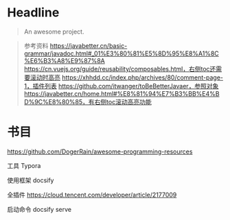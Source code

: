 # Headline

> An awesome project.

> 参考资料
> https://javabetter.cn/basic-grammar/javadoc.html#_01%E3%80%81%E5%8D%95%E8%A1%8C%E6%B3%A8%E9%87%8A
> https://cn.vuejs.org/guide/reusability/composables.html，右侧toc还需要滚动时高亮
> https://xhhdd.cc/index.php/archives/80/comment-page-1，插件列表
> https://github.com/itwanger/toBeBetterJavaer，参照对象
> https://javabetter.cn/home.html#%E8%81%94%E7%B3%BB%E4%BD%9C%E8%80%85，有右侧toc滚动高亮功能


# 书目
https://github.com/DogerRain/awesome-programming-resources

工具
Typora

使用框架
docsify

全插件
https://cloud.tencent.com/developer/article/2177009

启动命令
docsify serve